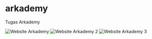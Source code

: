 # arkademy
Tugas Arkademy

![Website Arkademy](https://user-images.githubusercontent.com/49676420/123072346-a919ca80-d43f-11eb-9c93-8687e0097ffe.JPG)
![Website Arkademy 2](https://user-images.githubusercontent.com/49676420/123072863-1c234100-d440-11eb-96c3-6158fef89d9c.JPG)
![Website Arkademy 3](https://user-images.githubusercontent.com/49676420/123072866-1d546e00-d440-11eb-952a-23af9ee61815.JPG)
